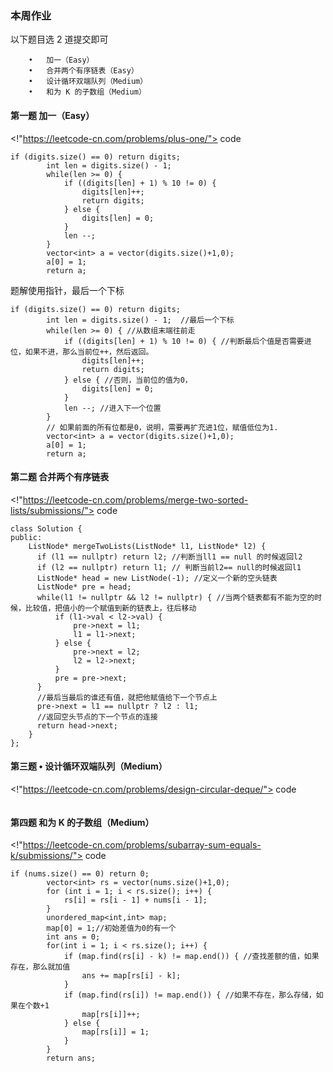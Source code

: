


### 本周作业
以下题目选 2 道提交即可
```
	•	加一（Easy）
	•	合并两个有序链表（Easy）
	•	设计循环双端队列（Medium）
	•	和为 K 的子数组（Medium）
```

#### 第一题  加一（Easy）
<!"https://leetcode-cn.com/problems/plus-one/">
code 
```
if (digits.size() == 0) return digits;
        int len = digits.size() - 1; 
        while(len >= 0) { 
            if ((digits[len] + 1) % 10 != 0) {
                digits[len]++;
                return digits;
            } else {
                digits[len] = 0;
            }
            len --;
        }
        vector<int> a = vector(digits.size()+1,0);
        a[0] = 1;
        return a;
```
题解使用指针，最后一个下标
```
if (digits.size() == 0) return digits;
        int len = digits.size() - 1;  //最后一个下标
        while(len >= 0) { //从数组末端往前走
            if ((digits[len] + 1) % 10 != 0) { //判断最后个值是否需要进位，如果不进，那么当前位++，然后返回。
                digits[len]++;
                return digits;
            } else { //否则，当前位的值为0，
                digits[len] = 0;
            }
            len --; //进入下一个位置
        }
        // 如果前面的所有位都是0，说明，需要再扩充进1位，赋值低位为1.
        vector<int> a = vector(digits.size()+1,0);
        a[0] = 1;
        return a;

```

#### 第二题 合并两个有序链表
<!"https://leetcode-cn.com/problems/merge-two-sorted-lists/submissions/">
code 
```
class Solution {
public:
    ListNode* mergeTwoLists(ListNode* l1, ListNode* l2) {
      if (l1 == nullptr) return l2; //判断当ll1 == null 的时候返回l2
      if (l2 == nullptr) return l1; // 判断当前l2== null的时候返回l1
      ListNode* head = new ListNode(-1); //定义一个新的空头链表
      ListNode* pre = head;
      while(l1 != nullptr && l2 != nullptr) { //当两个链表都有不能为空的时候，比较值，把值小的一个赋值到新的链表上，往后移动
          if (l1->val < l2->val) {
              pre->next = l1;
              l1 = l1->next;
          } else {
              pre->next = l2;
              l2 = l2->next;
          }
          pre = pre->next;
      }
      //最后当最后的谁还有值，就把他赋值给下一个节点上
      pre->next = l1 == nullptr ? l2 : l1;
      //返回空头节点的下一个节点的连接
      return head->next;
    }
};
```
#### 第三题 •	设计循环双端队列（Medium）
<!"https://leetcode-cn.com/problems/design-circular-deque/">
code
```

```

#### 第四题 和为 K 的子数组（Medium）

<!"https://leetcode-cn.com/problems/subarray-sum-equals-k/submissions/">
code 
```
if (nums.size() == 0) return 0;
        vector<int> rs = vector(nums.size()+1,0);
        for (int i = 1; i < rs.size(); i++) {
            rs[i] = rs[i - 1] + nums[i - 1];
        }
        unordered_map<int,int> map;
        map[0] = 1;//初始差值为0的有一个
        int ans = 0;
        for(int i = 1; i < rs.size(); i++) {
            if (map.find(rs[i] - k) != map.end()) { //查找差额的值，如果存在，那么就加值
                ans += map[rs[i] - k];
            }
            if (map.find(rs[i]) != map.end()) { //如果不存在，那么存储，如果在个数+1
                map[rs[i]]++;
            } else {
                map[rs[i]] = 1;
            }
        }
        return ans;
```



